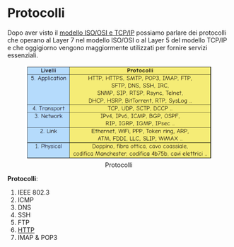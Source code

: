 # Protocolli
Dopo aver visto il [modello ISO/OSI e TCP/IP](../../02-introduction-to-networks/README.md) possiamo parlare dei protocolli che operano al Layer 7 nel modello ISO/OSI o al Layer 5 del modello TCP/IP e che oggigiorno vengono maggiormente utilizzati per fornire servizi essenziali.

<figure class="image" align="center">
  <img  src="../.img/protocols.png/" alt="Protocols" draggable="false">
  <figcaption>Protocolli</figcaption>
</figure>


**Protocolli**:
  1. IEEE 802.3
  2. ICMP
  3. DNS
  4. SSH
  5. FTP
  6. [HTTP](/01-introduction-and-fundamentals/02-introduction-to-networks/01-main-protocols-used/http/README.md)
  7. IMAP & POP3